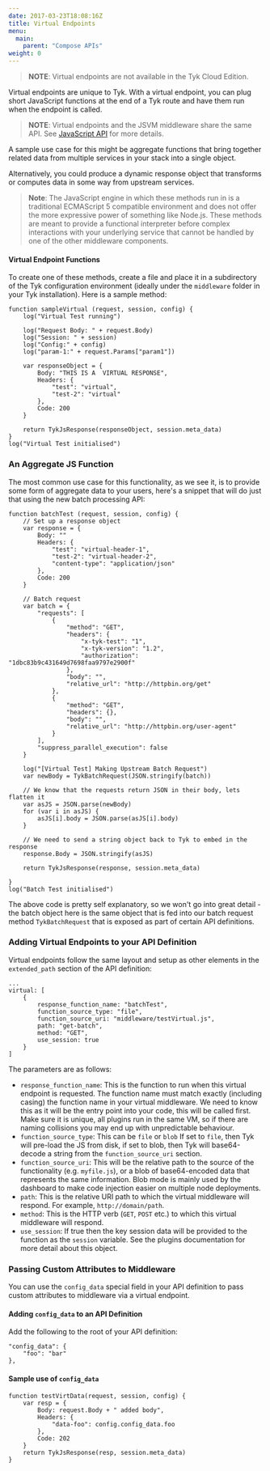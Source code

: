```yaml
---
date: 2017-03-23T18:08:16Z
title: Virtual Endpoints
menu:
  main:
    parent: "Compose APIs"
weight: 0 
---
```


> **NOTE**: Virtual endpoints are not available in the Tyk Cloud Edition.

Virtual endpoints are unique to Tyk. With a virtual endpoint, you can plug short JavaScript functions at the end of a Tyk route and have them run when the endpoint is called.

> **NOTE**: Virtual endpoints and the JSVM middleware share the same API. See [JavaScript API](/docs/customise-tyk/plugins/javascript-middleware/javascript-api/) for more details. 

A sample use case for this might be aggregate functions that bring together related data from multiple services in your stack into a single object.

Alternatively, you could produce a dynamic response object that transforms or computes data in some way from upstream services.

> **Note**: The JavaScript engine in which these methods run in is a traditional ECMAScript 5 compatible environment and does not offer the more expressive power of something like Node.js. These methods are meant to provide a functional interpreter before complex interactions with your underlying service that cannot be handled by one of the other middleware components.

#### Virtual Endpoint Functions

To create one of these methods, create a file and place it in a subdirectory of the Tyk configuration environment (ideally under the `middleware` folder in your Tyk installation). Here is a sample method:

```{.copyWrapper}
function sampleVirtual (request, session, config) {
    log("Virtual Test running")
    
    log("Request Body: " + request.Body)
    log("Session: " + session)
    log("Config:" + config)
    log("param-1:" + request.Params["param1"])
    
    var responseObject = {
        Body: "THIS IS A  VIRTUAL RESPONSE",
        Headers: {
            "test": "virtual",
            "test-2": "virtual"
        },
        Code: 200
    }
    
    return TykJsResponse(responseObject, session.meta_data)   
}
log("Virtual Test initialised")
```


### An Aggregate JS Function

The most common use case for this functionality, as we see it, is to provide some form of aggregate data to your users, here's a snippet that will do just that using the new batch processing API:

```{.copyWrapper}
function batchTest (request, session, config) {
    // Set up a response object
    var response = {
        Body: ""
        Headers: {
            "test": "virtual-header-1",
            "test-2": "virtual-header-2",
            "content-type": "application/json"
        },
        Code: 200
    }
    
    // Batch request
    var batch = {
        "requests": [
            {
                "method": "GET",
                "headers": {
                    "x-tyk-test": "1",
                    "x-tyk-version": "1.2",
                    "authorization": "1dbc83b9c431649d7698faa9797e2900f"
                },
                "body": "",
                "relative_url": "http://httpbin.org/get"
            },
            {
                "method": "GET",
                "headers": {},
                "body": "",
                "relative_url": "http://httpbin.org/user-agent"
            }
        ],
        "suppress_parallel_execution": false
    }
    
    log("[Virtual Test] Making Upstream Batch Request")
    var newBody = TykBatchRequest(JSON.stringify(batch))
    
    // We know that the requests return JSON in their body, lets flatten it
    var asJS = JSON.parse(newBody)
    for (var i in asJS) {
        asJS[i].body = JSON.parse(asJS[i].body)
    }
    
    // We need to send a string object back to Tyk to embed in the response
    response.Body = JSON.stringify(asJS)
    
    return TykJsResponse(response, session.meta_data)
    
}
log("Batch Test initialised")
```

The above code is pretty self explanatory, so we won't go into great detail - the batch object here is the same object that is fed into our batch request method `TykBatchRequest` that is exposed as part of certain API definitions.

### Adding Virtual Endpoints to your API Definition

Virtual endpoints follow the same layout and setup as other elements in the `extended_path` section of the API definition:

```{.copyWrapper}
...
virtual: [
    {
        response_function_name: "batchTest",
        function_source_type: "file",
        function_source_uri: "middleware/testVirtual.js",
        path: "get-batch",
        method: "GET",
        use_session: true
    }
]
```

The parameters are as follows:

*   `response_function_name`: This is the function to run when this virtual endpoint is requested. The function name must match exactly (including casing) the function name in your virtual middleware. We need to know this as it will be the entry point into your code, this will be called first. Make sure it is unique, all plugins run in the same VM, so if there are naming collisions you may end up with unpredictable behaviour.
*   `function_source_type`: This can be `file` or `blob` If set to `file`, then Tyk will pre-load the JS from disk, if set to blob, then Tyk will base64-decode a string from the `function_source_uri` section.
*   `function_source_uri`: This will be the relative path to the source of the functionality (e.g. `myfile.js`), or a blob of base64-encoded data that represents the same information. Blob mode is mainly used by the dashboard to make code injection easier on multiple node deployments.
*   `path`: This is the relative URI path to which the virtual middleware will respond. For example, `http://domain/path`.
*   `method`: This is the HTTP verb (`GET`, `POST` etc.) to which this virtual middleware will respond.
*   `use_session`: If true then the key session data will be provided to the function as the `session` variable. See the plugins documentation for more detail about this object.

### Passing Custom Attributes to Middleware

You can use the `config_data` special field in your API definition to pass custom attributes to middleware via a virtual endpoint.

#### Adding `config_data` to an API Definition

Add the following to the root of your API definition:

```{.copyWrapper}
"config_data": {
    "foo": "bar"
},
```

#### Sample use of `config_data`

```
function testVirtData(request, session, config) {
    var resp = {
        Body: request.Body + " added body",
        Headers: {
            "data-foo": config.config_data.foo
        },
        Code: 202
    }
    return TykJsResponse(resp, session.meta_data)   
}
```

